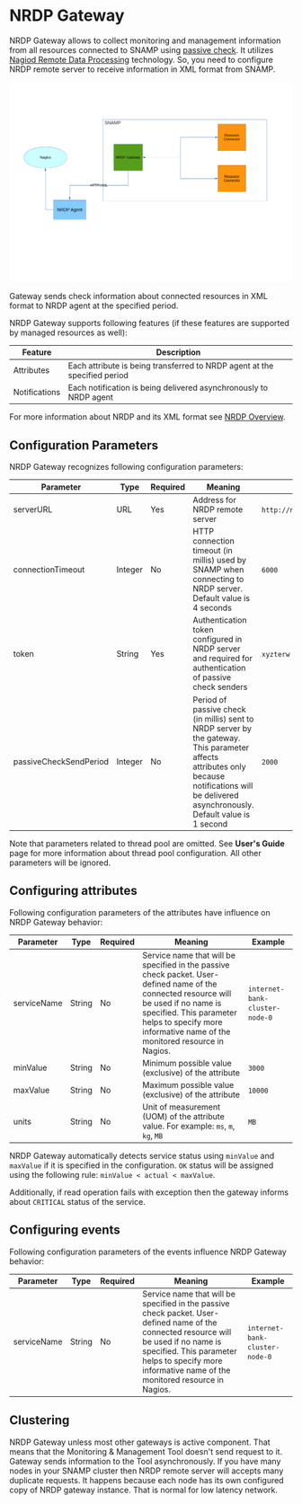 NRDP Gateway
====
NRDP Gateway allows to collect monitoring and management information from all resources connected to SNAMP using [passive check](http://nagios.sourceforge.net/docs/3_0/passivechecks.html). It utilizes [Nagiod Remote Data Processing](https://assets.nagios.com/downloads/nrdp/docs/NRDP_Overview.pdf) technology. So, you need to configure NRDP remote server to receive information in XML format from SNAMP.

![Communication Scheme](nrdp-gateway.png)

Gateway sends check information about connected resources in XML format to NRDP agent at the specified period.

NRDP Gateway supports following features (if these features are supported by managed resources as well):

Feature | Description
---- | ----
Attributes | Each attribute is being transferred to NRDP agent at the specified period
Notifications | Each notification is being delivered asynchronously to NRDP agent

For more information about NRDP and its XML format see [NRDP Overview](https://assets.nagios.com/downloads/nrdp/docs/NRDP_Overview.pdf).

## Configuration Parameters
NRDP Gateway recognizes following configuration parameters:

Parameter | Type | Required | Meaning | Example
---- | ---- | ---- | ---- | ----
serverURL | URL | Yes | Address for NRDP remote server | `http://nagios.mydomain.com/nrdp`
connectionTimeout | Integer | No | HTTP connection timeout (in millis) used by SNAMP when connecting to NRDP server. Default value is 4 seconds | `6000`
token | String | Yes | Authentication token configured in NRDP server and required for authentication of passive check senders | `xyzterw`
passiveCheckSendPeriod | Integer | No | Period of passive check (in millis) sent to NRDP server by the gateway. This parameter affects attributes only because notifications will be delivered asynchronously. Default value is 1 second | `2000`

Note that parameters related to thread pool are omitted. See **User's Guide** page for more information about thread pool configuration. All other parameters will be ignored.

## Configuring attributes
Following configuration parameters of the attributes have influence on NRDP Gateway behavior:

Parameter | Type | Required | Meaning | Example
---- | ---- | ---- | ---- | ----
serviceName | String | No | Service name that will be specified in the passive check packet. User-defined name of the connected resource will be used if no name is specified. This parameter helps to specify more informative name of the monitored resource in Nagios. | `internet-bank-cluster-node-0`
minValue | String | No | Minimum possible value (exclusive) of the attribute | `3000`
maxValue | String | No | Maximum possible value (exclusive) of the attribute | `10000`
units | String | No | Unit of measurement (UOM) of the attribute value. For example: `ms`, `m`, `kg`, `MB` | `MB`

NRDP Gateway automatically detects service status using `minValue` and `maxValue` if it is specified in the configuration. `OK` status will be assigned using the following rule: `minValue < actual < maxValue`.

Additionally, if read operation fails with exception then the gateway informs about `CRITICAL` status of the service.

## Configuring events
Following configuration parameters of the events influence NRDP Gateway behavior:

Parameter | Type | Required | Meaning | Example
---- | ---- | ---- | ---- | ----
serviceName | String | No | Service name that will be specified in the passive check packet. User-defined name of the connected resource will be used if no name is specified. This parameter helps to specify more informative name of the monitored resource in Nagios. | `internet-bank-cluster-node-0`

## Clustering
NRDP Gateway unless most other gateways is active component. That means that the Monitoring & Management Tool doesn't send request to it. Gateway sends information to the Tool asynchronously. If you have many nodes in your SNAMP cluster then NRDP remote server will accepts many duplicate requests. It happens because each node has its own configured copy of NRDP gateway instance. That is normal for low latency network.
